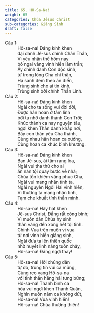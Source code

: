 ```yaml
---
title: 65. Hô-Sa-Na!
weight: 65
categories: Chúa Jêsus Christ
sub-categories: Giáng Sinh
draft: false
---
```

<dl><dt>Câu 1:</dt><dd data-verse="1">Hô-sa-na! Đáng kính khen <br/>đại danh Jê-sus chính Chân Thần, <br/>Vì yêu nhân thế hôm nay <br/>bỏ ngai vàng vinh hiển lâm trần; <br/>Ấy chính danh Con độc sinh, <br/>từ trong lòng Cha chí thân, <br/>Hạ sanh đem theo ân điển, <br/>Trùng sinh cho ai tin kính, <br/>Trùng sinh bởi chính Thần Linh. </dd><dt>Câu 2:</dt><dd data-verse="2">Hô-sa-na! Đáng kính khen <br/>Ngài cho ta sống vui đời đời, <br/>Được hân hoan ở tâm linh <br/>bởi ta nhờ danh thánh Con Trời; <br/>Khúc thánh ca nay nguyện tâu, <br/>ngợi khen Thần danh khắp nơi, <br/>Bầy con thân yêu Cha thánh, <br/>Cùng nhau hân hoan ca xướng, <br/>Cùng hoan ca khúc bình khương. </dd><dt>Câu 3:</dt><dd data-verse="3">Hô-sa-na! Đáng kính khen <br/>Bạn Jê-sus, ái tâm rạng lòa, <br/>Ngài vui tha thứ cho ai <br/>ăn năn tội quay bước về nhà; <br/>Chúa tốn khiêm vâng phục Cha, <br/>Ngài vui mang nhân tính ta, <br/>Ngài nguyên Ngôi Hai vinh hiển, <br/>Vì thương ta mang nhân tính, <br/>Tạm che khuất tính thần minh. </dd><dt>Câu 4:</dt><dd data-verse="4">Hô-sa-na! Hãy hát khen <br/>Jê-sus Christ, Đấng rất công bình; <br/>Vì muôn dân Chúa hy sinh <br/>thân vàng đền xong hết tội tình. <br/>Chính Vua trên muôn vì vua <br/>từ nơi vinh hiển giáng sinh, <br/>Ngài đưa ta lên thiên quốc <br/>nhờ huyết linh năng tuôn chảy, <br/>Hô-sa-na! Đáng ngợi thay! </dd><dt>Câu 5:</dt><dd data-verse="5">Hô-sa-na! Hỡi chúng dân <br/>tự do, trung tín vui ca mừng, <br/>Cùng reo vang Hô-sa-na <br/>với tinh thần hăng hái tưng bừng; <br/>Hô-sa-na! Thanh bình ca <br/>hòa vui ngợi khen Thánh Quân, <br/>Nghìn muôn năm ca không dứt, <br/>Hô-sa-na! Vua vinh hiển! <br/>Hô-sa-na! Chúa thượng thiên! </dd></dl>